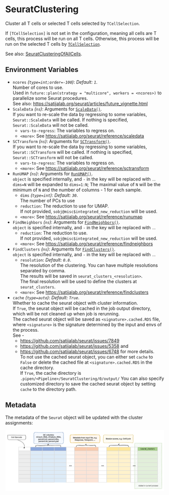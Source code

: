 # SeuratClustering

Cluster all T cells or selected T cells selected by `TCellSelection`.

If `[TCellSelection]` is not set in the configuration, meaning
all cells are T cells, this process will be run on all T cells. Otherwise,
this process will be run on the selected T cells by
[`TCellSelection`](./TCellSelection.md).<br />

See also: [SeuratClusteringOfAllCells](./SeuratClusteringOfAllCells.md).<br />

## Environment Variables

- `ncores` *(`type=int;order=-100`)*: *Default: `1`*. <br />
    Number of cores to use.<br />
    Used in `future::plan(strategy = "multicore", workers = <ncores>)`
    to parallelize some Seurat procedures.<br />
    See also: <https://satijalab.org/seurat/articles/future_vignette.html>
- `ScaleData` *(`ns`)*:
    Arguments for [`ScaleData()`](https://satijalab.org/seurat/reference/scaledata).<br />
    If you want to re-scale the data by regressing to some variables, `Seurat::ScaleData`
    will be called. If nothing is specified, `Seurat::ScaleData` will not be called.<br />
    - `vars-to-regress`:
        The variables to regress on.<br />
    - `<more>`:
        See <https://satijalab.org/seurat/reference/scaledata>
- `SCTransform` *(`ns`)*:
    Arguments for [`SCTransform()`](https://satijalab.org/seurat/reference/sctransform).<br />
    If you want to re-scale the data by regressing to some variables, `Seurat::SCTransform`
    will be called. If nothing is specified, `Seurat::SCTransform` will not be called.<br />
    - `vars-to-regress`:
        The variables to regress on.<br />
    - `<more>`:
        See <https://satijalab.org/seurat/reference/sctransform>
- `RunUMAP` *(`ns`)*:
    Arguments for [`RunUMAP()`](https://satijalab.org/seurat/reference/runumap).<br />
    `object` is specified internally, and `-` in the key will be replaced with `.`.<br />
    `dims=N` will be expanded to `dims=1:N`; The maximal value of `N` will be the minimum of `N` and the number of columns - 1 for each sample.<br />
    - `dims` *(`type=int`)*: *Default: `30`*. <br />
        The number of PCs to use
    - `reduction`:
        The reduction to use for UMAP.<br />
        If not provided, `sobj@misc$integrated_new_reduction` will be used.<br />
    - `<more>`:
        See <https://satijalab.org/seurat/reference/runumap>
- `FindNeighbors` *(`ns`)*:
    Arguments for [`FindNeighbors()`](https://satijalab.org/seurat/reference/findneighbors).<br />
    `object` is specified internally, and `-` in the key will be replaced with `.`.<br />
    - `reduction`:
        The reduction to use.<br />
        If not provided, `sobj@misc$integrated_new_reduction` will be used.<br />
    - `<more>`:
        See <https://satijalab.org/seurat/reference/findneighbors>
- `FindClusters` *(`ns`)*:
    Arguments for [`FindClusters()`](https://satijalab.org/seurat/reference/findclusters).<br />
    `object` is specified internally, and `-` in the key will be replaced with `.`.<br />
    - `resolution`: *Default: `0.8`*. <br />
        The resolution of the clustering. You can have multiple resolutions separated by comma.<br />
        The results will be saved in `seurat_clusters_<resolution>`.<br />
        The final resolution will be used to define the clusters at `seurat_clusters`.<br />
    - `<more>`:
        See <https://satijalab.org/seurat/reference/findclusters>
- `cache` *(`type=auto`)*: *Default: `True`*. <br />
    Whether to cache the seurat object with cluster information.<br />
    If `True`, the seurat object will be cached in the job output directory, which will be not cleaned up when job is rerunning.<br />
    The cached seurat object will be saved as `<signature>.cached.RDS` file, where `<signature>` is the signature determined by
    the input and envs of the process.<br />
    See -
    * <https://github.com/satijalab/seurat/issues/7849>
    * <https://github.com/satijalab/seurat/issues/5358> and
    * <https://github.com/satijalab/seurat/issues/6748> for more details.<br />
    To not use the cached seurat object, you can either set `cache` to `False` or delete the cached file at
    `<signature>.cached.RDS` in the cache directory.<br />
    If `True`, the cache directory is `.pipen/<Pipeline>/SeuratClustering/0/output/`
    You can also specify customized directory to save the cached seurat object by setting `cache` to the directory path.<br />

## Metadata

The metadata of the `Seurat` object will be updated with the cluster
assignments:<br />

![SeuratClustering-metadata](../processes/images/SeuratClustering-metadata.png)

